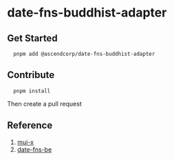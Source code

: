 # date-fns-buddhist-adapter

## Get Started

```shell
  pnpm add @ascendcorp/date-fns-buddhist-adapter
```

## Contribute

```shell
  pnpm install
```

Then create a pull request

## Reference

1. [mui-x](https://github.com/mui/mui-x)
2. [date-fns-be](https://github.com/tarzui/date-fns-be)
